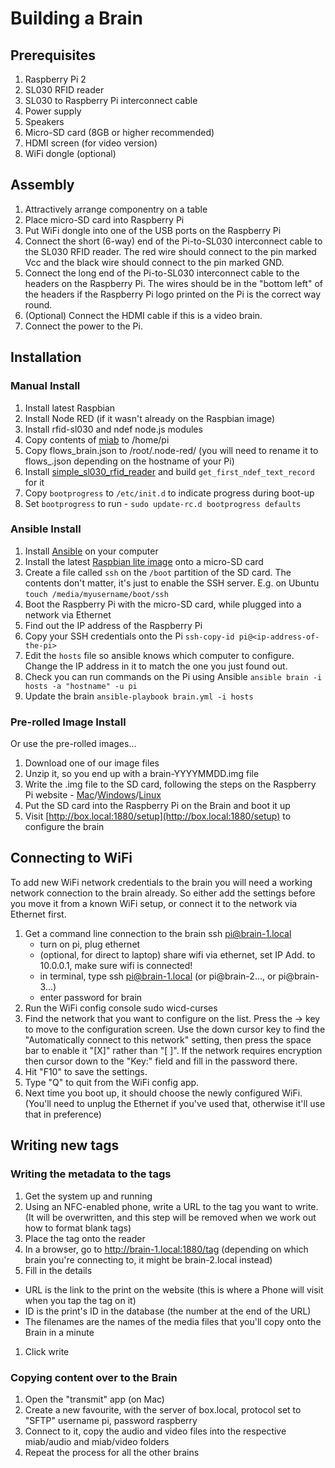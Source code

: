 # Building a Brain

## Prerequisites

1. Raspberry Pi 2
1. SL030 RFID reader
1. SL030 to Raspberry Pi interconnect cable
1. Power supply
1. Speakers
1. Micro-SD card (8GB or higher recommended)
1. HDMI screen (for video version)
1. WiFi dongle (optional)

## Assembly

1. Attractively arrange componentry on a table
1. Place micro-SD card into Raspberry Pi
1. Put WiFi dongle into one of the USB ports on the Raspberry Pi
1. Connect the short (6-way) end of the Pi-to-SL030 interconnect cable to the SL030 RFID reader.  The red wire should connect to the pin marked Vcc and the black wire should connect to the pin marked GND.
1. Connect the long end of the Pi-to-SL030 interconnect cable to the headers on the Raspberry Pi.  The wires should be in the "bottom left" of the headers if the Raspberry Pi logo printed on the Pi is the correct way round.
1. (Optional) Connect the HDMI cable if this is a video brain.
1. Connect the power to the Pi.

## Installation

### Manual Install

1. Install latest Raspbian
1. Install Node RED (if it wasn't already on the Raspbian image)
1. Install rfid-sl030 and ndef node.js modules
1. Copy contents of [miab](miab) to /home/pi
1. Copy flows_brain.json to /root/.node-red/ (you will need to rename it to flows_<hostname>.json depending on the hostname of your Pi)
1. Install [simple_sl030_rfid_reader]() and build `get_first_ndef_text_record` for it
1. Copy `bootprogress` to `/etc/init.d` to indicate progress during boot-up
1. Set `bootprogress` to run - `sudo update-rc.d bootprogress defaults`

### Ansible Install

1. Install [Ansible](https://www.ansible.com/get-started) on your computer
1. Install the latest [Raspbian lite image](https://www.raspberrypi.org/downloads/raspbian/) onto a micro-SD card
1. Create a file called `ssh` on the `/boot` partition of the SD card.  The contents don't matter, it's just to enable the SSH server.  E.g. on Ubuntu `touch /media/myusername/boot/ssh`
1. Boot the Raspberry Pi with the micro-SD card, while plugged into a network via Ethernet
1. Find out the IP address of the Raspberry Pi
1. Copy your SSH credentials onto the Pi
  ```ssh-copy-id pi@<ip-address-of-the-pi>```
1. Edit the ```hosts``` file so ansible knows which computer to configure.  Change the IP address in it to match the one you just found out.
1. Check you can run commands on the Pi using Ansible
   ```ansible brain -i hosts -a "hostname" -u pi```
1. Update the brain
   ```ansible-playbook brain.yml -i hosts```

### Pre-rolled Image Install

Or use the pre-rolled images...

1. Download one of our image files
1. Unzip it, so you end up with a brain-YYYYMMDD.img file
1. Write the .img file to the SD card, following the steps on the Raspberry Pi website - [Mac](https://www.raspberrypi.org/documentation/installation/installing-images/mac.md)/[Windows](https://www.raspberrypi.org/documentation/installation/installing-images/windows.md)/[Linux](https://www.raspberrypi.org/documentation/installation/installing-images/linux.md)
1. Put the SD card into the Raspberry Pi on the Brain and boot it up
1. Visit [http://box.local:1880/setup](http://box.local:1880/setup) to configure the brain

## Connecting to WiFi

To add new WiFi network credentials to the brain you will need a working network connection to the brain already.  So either add the settings before you move it from a known WiFi setup, or connect it to the network via Ethernet first.

 1. Get a command line connection to the brain ssh pi@brain-1.local
    - turn on pi, plug ethernet
    - (optional, for direct to laptop) share wifi via ethernet, set IP Add. to 10.0.0.1, make sure wifi is connected!
    - in terminal, type ssh pi@brain-1.local (or pi@brain-2..., or pi@brain-3...)
    - enter password for brain
 1. Run the WiFi config console
     sudo wicd-curses
 1. Find the network that you want to configure on the list.  Press the -> key to move to the configuration screen.  Use the down cursor key to find the "Automatically connect to this network" setting, then press the space bar to enable it "[X]" rather than "[ ]".  If the network requires encryption then cursor down to the "Key:" field and fill in the password there.
 1. Hit "F10" to save the settings.
 1. Type "Q" to quit from the WiFi config app.
 1. Next time you boot up, it should choose the newly configured WiFi.  (You'll need to unplug the Ethernet if you've used that, otherwise it'll use that in preference)

## Writing new tags

### Writing the metadata to the tags
1. Get the system up and running
1. Using an NFC-enabled phone, write a URL to the tag you want to write. (It will be overwritten, and this step will be removed when we work out how to format blank tags)
1. Place the tag onto the reader
1. In a browser, go to http://brain-1.local:1880/tag (depending on which brain you're connecting to, it might be brain-2.local instead)
1. Fill in the details
  * URL is the link to the print on the website (this is where a Phone will visit when you tap the tag on it)
  * ID is the print's ID in the database (the number at the end of the URL)
  * The filenames are the names of the media files that you'll copy onto the Brain in a minute
1. Click write

### Copying content over to the Brain
1. Open the "transmit" app (on Mac)
1. Create a new favourite, with the server of box.local, protocol set to "SFTP" username pi, password raspberry
1. Connect to it, copy the audio and video files into the respective miab/audio and miab/video folders
1. Repeat the process for all the other brains

